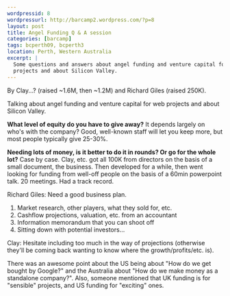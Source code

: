 ```yaml
--- 
wordpressid: 8
wordpressurl: http://barcamp2.wordpress.com/?p=8
layout: post
title: Angel Funding Q & A session
categories: [barcamp]
tags: bcperth09, bcperth3
location: Perth, Western Australia
excerpt: |
  Some questions and answers about angel funding and venture capital for web
  projects and about Silicon Valley.
---
```


By Clay...? (raised ~1.6M, then ~1.2M) and Richard Giles (raised 250K).

Talking about angel funding and venture capital for web projects and about
Silicon Valley.

**What level of equity do you have to give away?** It depends largely on who's
with the company? Good, well-known staff will let you keep more, but most
people typically give 25-30%.

**Needing lots of money, is it better to do it in rounds? Or go for the whole
lot?** Case by case. Clay, etc. got all 100K from directors on the basis of a
small document, the business. Then developed for a while, then went looking
for funding from well-off people on the basis of a 60min powerpoint talk. 20
meetings. Had a track record.

Richard Giles: Need a good business plan. 

1. Market research, other players, what they sold for, etc.
2. Cashflow projections, valuation, etc. from an accountant
3. Information memorandum that you can shoot off
4. Sitting down with potential investors...

Clay: Hesitate including too much in the way of projections (otherwise they'll
be coming back wanting to know where the growth/profits/etc. is).

There was an awesome point about the US being about "How do we get bought by
Google?" and the Australia about "How do we make money as a standalone
company?". Also, someone mentioned that UK funding is for "sensible" projects,
and US funding for "exciting" ones.
